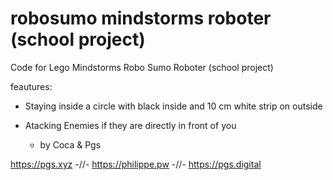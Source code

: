 # robosumo mindstorms roboter (school project)

Code for Lego Mindstorms Robo Sumo Roboter (school project)

feautures:
  - Staying inside a circle with black inside and 10 cm white strip on outside
  - Atacking Enemies if they are directly in front of you

    - by Coca & Pgs 



https://pgs.xyz -//- https://philippe.pw -//- https://pgs.digital
